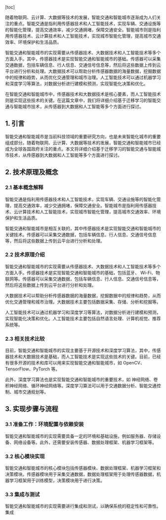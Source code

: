 
[toc]                    
                
                
随着物联网、云计算、大数据等技术的发展，智能交通和智能城市逐渐成为人们关注的重点。智能交通是指利用传感器技术和人工智能技术，实现车辆、交通设施等的智能化管理，提高交通效率，减少交通拥堵，保障交通安全。智能城市则是指利用传感器技术、云计算技术和人工智能技术，实现城市智能化管理，提高城市交通效率、环境保护和生活品质。

智能交通和智能城市的实现需要从传感器技术、大数据技术和人工智能技术等多个方面入手。其中，传感器技术是实现智能交通和智能城市的基础。传感器可以采集交通数据，包括车辆信息、行人信息、交通信号信息等，然后将这些数据上传到云平台进行分析和处理。大数据技术可以帮助分析传感器数据的海量数据，挖掘数据中的规律和趋势，从而优化交通管理和城市治理。人工智能技术可以通过机器学习和深度学习等算法，对数据分析进行建模和预测，实现智能化决策和优化。

在智能交通和智能城市中，传感器技术和大数据技术是核心要素，而人工智能技术则是实现这些技术的关键。在这篇文章中，我们将详细介绍基于迁移学习的智能交通与智能城市技术，从传感器到大数据和人工智能等多个方面进行探讨。

## 1. 引言

智能交通和智能城市是当前科技领域的重要研究方向，也是未来智能化城市的重要组成部分。随着物联网、云计算、大数据等技术的发展，智能交通和智能城市已经成为全球各国政府关注的重点。本文将详细介绍基于迁移学习的智能交通与智能城市技术，从传感器到大数据和人工智能等多个方面进行探讨。

## 2. 技术原理及概念

### 2.1 基本概念解释

智能交通是指利用传感器技术和人工智能技术，实现车辆、交通设施等的智能化管理，提高交通效率，减少交通拥堵，保障交通安全。智能城市是指利用传感器技术、云计算技术和人工智能技术，实现城市智能化管理，提高城市交通效率、环境保护和生活品质。

智能交通和智能城市是相互关联的，其中传感器技术是实现智能交通和智能城市的关键技术。传感器可以采集交通数据，包括车辆信息、行人信息、交通信号信息等，然后将这些数据上传到云平台进行分析和处理。

### 2.2 技术原理介绍

智能交通和智能城市的实现需要从传感器技术、大数据技术和人工智能技术等多个方面入手。传感器技术是实现智能交通和智能城市的基础，包括蓝牙、 Wi-Fi、物联网等。传感器可以采集交通数据，包括车辆信息、行人信息、交通信号信息等，然后将这些数据上传到云平台进行分析和处理。

大数据技术可以帮助分析传感器数据的海量数据，挖掘数据中的规律和趋势，从而优化交通管理和城市治理。大数据技术主要包括数据采集、存储、分析和挖掘等。

人工智能技术可以通过机器学习和深度学习等算法，对数据分析进行建模和预测，实现智能化决策和优化。人工智能技术主要包括自然语言处理、计算机视觉、推荐系统等。

### 2.3 相关技术比较

目前，智能交通和智能城市的实现主要基于开源技术和深度学习算法，其中，传感器技术和大数据技术是基础，而人工智能技术是实现这些技术的关键。目前，已经有很多开源的技术和库可以用来实现智能交通和智能城市，如 OpenCV、TensorFlow、PyTorch 等。

此外，深度学习算法也是实现智能交通和智能城市的重要技术，如 神经网络、卷积神经网络、循环神经网络等。深度学习算法可以用于交通数据分析、智能交通控制、城市交通规划等。

## 3. 实现步骤与流程

### 3.1 准备工作：环境配置与依赖安装

智能交通和智能城市的实现需要具备一定的环境和基础设施，例如服务器、存储设备、网络设备等。此外，还需要安装传感器、数据处理框架、机器学习框架等。

### 3.2 核心模块实现

智能交通和智能城市的核心模块包括传感器模块、数据处理框架、机器学习框架和决策模块。传感器模块用于采集交通数据，数据处理框架用于处理传感器数据，机器学习框架用于训练模型，决策模块用于进行决策。

### 3.3 集成与测试

智能交通和智能城市的实现需要进行集成和测试，以确保系统的稳定性和可靠性。集成


